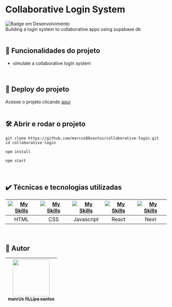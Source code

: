 # Collaborative Login System

![Badge em Desenvolvimento](http://img.shields.io/static/v1?label=STATUS&message=EM%20DESENVOLVIMENTO&color=GREEN&style=for-the-badge)  
Building a login system to collaborative apps using supabase db
<br />
<br />

## :hammer: Funcionalidades do projeto

- simulate a collaborative login system

<br />

## 📁 Deploy do projeto

Acesse o projeto clicando [aqui](https://marcus88santos.github.io/collaborative-login/)
<br />
<br />

## 🛠️ Abrir e rodar o projeto

```
git clone https://github.com/marcus88santos/collaborative-login.git
cd collaborative-login
```

```
npm install
```

```
npm start
```

<br />

## ✔️ Técnicas e tecnologias utilizadas

| [![My Skills](https://skillicons.dev/icons?i=html)]() | [![My Skills](https://skillicons.dev/icons?i=css)]() | [![My Skills](https://skillicons.dev/icons?i=js)]() | [![My Skills](https://skillicons.dev/icons?i=react)]() | [![My Skills](https://skillicons.dev/icons?i=next)]() |
| :---------------------------------------------------: | :--------------------------------------------------: | :-------------------------------------------------: | :------------------------------------------------------: | :-----------------------------------------------------: |
|                         HTML                          |                         CSS                          |                     Javascript                      |                     React                      |                     Next                      |

<br />

## 🚶 Autor

| [<img loading="lazy" src="https://github.com/marcus88santos.png?size=115" width=115><br><sub>marcUs fiLLipe santos</sub>](https://github.com/marcus88santos) |
| :----------------------------------------------------------------------------------------------------------------------------------------------------------: |
